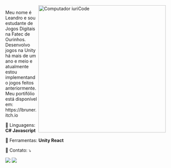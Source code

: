 <img src="https://raw.githubusercontent.com/MicaelliMedeiros/micaellimedeiros/master/image/computer-illustration.png" min-width="400px" max-width="400px" width="400px" align="right" alt="Computador iuriCode">

<p align="left"> 
  Meu nome é Leandro e sou estudante de Jogos Digitais na Fatec de Ourinhos. Desenvolvo jogos na Unity há mais de um ano e meio e atualmente estou implementando jogos feitos anteriormente. Meu portifólio está disponível em: https://lbruner.itch.io
</p>

<p align="left">
  🦄 Linguagens: <strong>C# Javascript</strong>
</p>

<p align="left">
  💼 Ferramentas: <strong>Unity React</strong>
</p>

<p align="left">
  💌 Contato: ⤵️
</p>

  <a href="https://www.linkedin.com/in/leandro-bruner-a887361b8/" target="blank" alt="Linkedin">
  <img src="https://img.shields.io/badge/-Linkedin-0e76a8?style=flat-square&logo=Linkedin&logoColor=white&link=https://www.linkedin.com/in/leandro-bruner-a887361b8/" /></a>

  <a href="https://api.whatsapp.com/send?1=pt_BR&phone=5514997845495" target="blank" alt="WhatsApp">
  <img src="https://img.shields.io/badge/-WhatsApp-25d366?style=flat-square&labelColor=25d366&logo=whatsapp&logoColor=white&link=https://api.whatsapp.com/send?1=pt_BR&phone=5514997845495"/></a>

